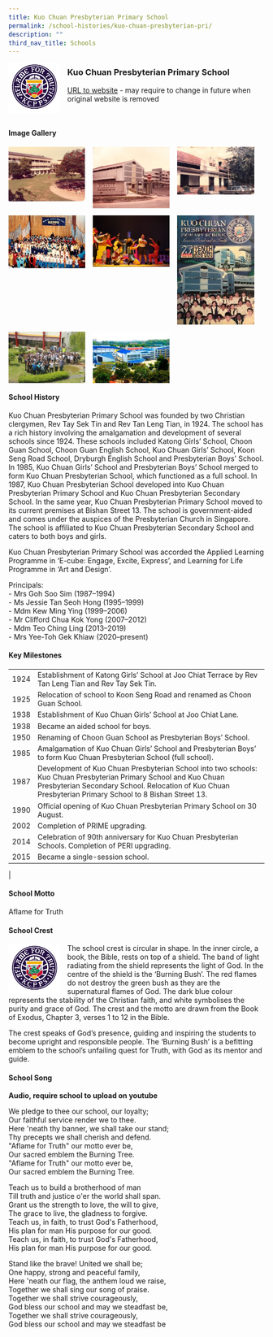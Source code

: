 ```yaml
---
title: Kuo Chuan Presbyterian Primary School
permalink: /school-histories/kuo-chuan-presbyterian-pri/
description: ""
third_nav_title: Schools
---
```

<img src="/images/kuochuanprespri1.png" style="width:20%;margin-right:15px;" align = "left">

### **Kuo Chuan Presbyterian Primary School**
[URL to website](https://kuochuanpresbyterianpri.moe.edu.sg/) - may require to change in future when original website is removed

<br clear="left">

#### **Image Gallery**

<p><a href="https://staging.d1yxymztqoj7qn.amplifyapp.com/images/pic.jpg">  
<img src="/images/kuochuanprespri2.jpg" style="width:30%;margin-right:15px;" align = "left">
</a></p>

<p><a href="https://staging.d1yxymztqoj7qn.amplifyapp.com/images/pic.jpg">  
<img src="/images/kuochuanprespri3.jpg" style="width:30%;margin-right:15px;" align = "left">
</a></p>

<p><a href="https://staging.d1yxymztqoj7qn.amplifyapp.com/images/pic.jpg">  
<img src="/images/kuochuanprespri4.jpg" style="width:30%;margin-right:15px;" align = "left">
</a></p>

<br clear="left">

<p><a href="https://staging.d1yxymztqoj7qn.amplifyapp.com/images/pic.jpg">  
<img src="/images/kuochuanprespri5.jpg" style="width:30%;margin-right:15px;" align = "left">
</a></p>

<p><a href="https://staging.d1yxymztqoj7qn.amplifyapp.com/images/pic.jpg">  
<img src="/images/kuochuanprespri6.jpg" style="width:30%;margin-right:15px;" align = "left">
</a></p>

<p><a href="https://staging.d1yxymztqoj7qn.amplifyapp.com/images/pic.jpg">  
<img src="/images/kuochuanprespri7.jpg" style="width:30%;margin-right:15px;" align = "left">
</a></p>

<br clear="left">

<p><a href="https://staging.d1yxymztqoj7qn.amplifyapp.com/images/pic.jpg">  
<img src="/images/kuochuanprespri8.jpg" style="width:30%;margin-right:15px;" align = "left">
</a></p>

<p><a href="https://staging.d1yxymztqoj7qn.amplifyapp.com/images/pic.jpg">  
<img src="/images/kuochuanprespri9.jpg" style="width:30%;margin-right:15px;" align = "left">
</a></p>

<br clear="left">

#### **School History**
Kuo Chuan Presbyterian Primary School was founded by two Christian clergymen, Rev Tay Sek Tin and Rev Tan Leng Tian, in 1924. The school has a rich history involving the amalgamation and development of several schools since 1924. These schools included Katong Girls’ School, Choon Guan School, Choon Guan English School, Kuo Chuan Girls’ School, Koon Seng Road School, Dryburgh English School and Presbyterian Boys’ School. In 1985, Kuo Chuan Girls’ School and Presbyterian Boys’ School merged to form Kuo Chuan Presbyterian School, which functioned as a full school. In 1987, Kuo Chuan Presbyterian School developed into Kuo Chuan Presbyterian Primary School and Kuo Chuan Presbyterian Secondary School. In the same year, Kuo Chuan Presbyterian Primary School moved to its current premises at Bishan Street 13. The school is government-aided and comes under the auspices of the Presbyterian Church in Singapore. The school is affiliated to Kuo Chuan Presbyterian Secondary School and caters to both boys and girls.

Kuo Chuan Presbyterian Primary School was accorded the Applied Learning Programme in ‘E-cube: Engage, Excite, Express’, and Learning for Life Programme in ‘Art and Design’.

Principals:<br>
\- Mrs Goh Soo Sim (1987–1994)<br>
\- Ms Jessie Tan Seoh Hong (1995–1999)<br>
\- Mdm Kew Ming Ying (1999–2006)<br>
\- Mr Clifford Chua Kok Yong (2007–2012)<br>
\- Mdm Teo Ching Ling (2013–2019)<br>
\- Mrs Yee-Toh Gek Khiaw (2020–present)

#### **Key Milestones**

|  |  |
|:---:|---|
| 1924 | Establishment of Katong Girls’ School at Joo Chiat Terrace by Rev Tan Leng Tian and Rev Tay Sek Tin. |
| 1925 | Relocation of school to Koon Seng Road and renamed as Choon Guan School. |
| 1938 | Establishment of Kuo Chuan Girls’ School at Joo Chiat Lane. |
| 1938 | Became an aided school for boys. |
| 1950 | Renaming of Choon Guan School as Presbyterian Boys’ School. |
| 1985 | Amalgamation of Kuo Chuan Girls’ School and Presbyterian Boys’ to form Kuo Chuan Presbyterian School (full school). |
| 1987 | Development of Kuo Chuan Presbyterian School into two schools: Kuo Chuan Presbyterian Primary School and Kuo Chuan Presbyterian Secondary School. Relocation of Kuo Chuan Presbyterian Primary School to 8 Bishan Street 13. |
| 1990 | Official opening of Kuo Chuan Presbyterian Primary School on 30 August. |
| 2002 | Completion of PRIME upgrading. |
| 2014 | Celebration of 90th anniversary for Kuo Chuan Presbyterian Schools. Completion of PERI upgrading. |
| 2015 | Became a single-session school. |
|

#### **School Motto**
Aflame for Truth

#### **School Crest**
<img src="/images/kuochuanprespri1.png" style="width:20%;margin-right:15px;" align = "left">

The school crest is circular in shape. In the inner circle, a book, the Bible, rests on top of a shield. The band of light radiating from the shield represents the light of God. In the centre of the shield is the ‘Burning Bush’. The red flames do not destroy the green bush as they are the supernatural flames of God. The dark blue colour represents the stability of the Christian faith, and white symbolises the purity and grace of God. The crest and the motto are drawn from the Book of Exodus, Chapter 3, verses 1 to 12 in the Bible. 

The crest speaks of God’s presence, guiding and inspiring the students to become upright and responsible people. The ‘Burning Bush’ is a befitting emblem to the school’s unfailing quest for Truth, with God as its mentor and guide.

#### **School Song**
**Audio, require school to upload on youtube**

We pledge to thee our school, our loyalty;<br>
Our faithful service render we to thee.<br>
Here 'neath thy banner, we shall take our stand;<br>
Thy precepts we shall cherish and defend.<br>
"Aflame for Truth" our motto ever be,<br>
Our sacred emblem the Burning Tree.<br>
"Aflame for Truth" our motto ever be,<br>
Our sacred emblem the Burning Tree.

Teach us to build a brotherhood of man<br>
Till truth and justice o'er the world shall span.<br>
Grant us the strength to love, the will to give,<br>
The grace to live, the gladness to forgive.<br>
Teach us, in faith, to trust God's Fatherhood,<br>
His plan for man His purpose for our good.<br>
Teach us, in faith, to trust God's Fatherhood,<br>
His plan for man His purpose for our good.

Stand like the brave! United we shall be;<br>
One happy, strong and peaceful family,<br>
Here 'neath our flag, the anthem loud we raise,<br>
Together we shall sing our song of praise.<br>
Together we shall strive courageously,<br>
God bless our school and may we steadfast be,<br>
Together we shall strive courageously,<br>
God bless our school and may we steadfast be
